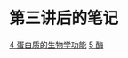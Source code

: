 # 第三讲后的笔记
[4 蛋白质的生物学功能](https://north-muse-5c9.notion.site/11e6f9aee7a080648daad6f997797712) 
[5 酶](https://north-muse-5c9.notion.site/1216f9aee7a080459f83c7e83841f88b)